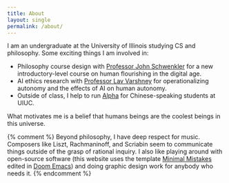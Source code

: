 ```yaml
---
title: About
layout: single
permalink: /about/
---
```


I am an undergraduate at the University of Illinois studying CS and philosophy. Some exciting things I am involved in: 
* Philosophy course design with [Professor John Schwenkler](https://philosophy.illinois.edu/directory/profile/jschwenk) for a new introductory-level course on human flourishing in the digital age.
* AI ethics research with [Professor Lav Varshney](https://ece.illinois.edu/about/directory/faculty/varshney) for operationalizing autonomy and the effects of AI on human autonomy.
* Outside of class, I help to run [Alpha](https://alphausa.org/about/) for Chinese-speaking students at UIUC. 

What motivates me is a belief that humans beings are the coolest beings in this universe. 

{% comment %}
Beyond philosophy, I have deep respect for music. Composers like Liszt, Rachmaninoff, and Scriabin seem to communicate things outside of the grasp of rational inquiry. I also like playing around with open-source software (this website uses the template [Minimal Mistakes](https://mmistakes.github.io/minimal-mistakes/) edited in [Doom Emacs](https://github.com/doomemacs/doomemacs)) and doing graphic design work for anybody who needs it. 
{% endcomment %}
